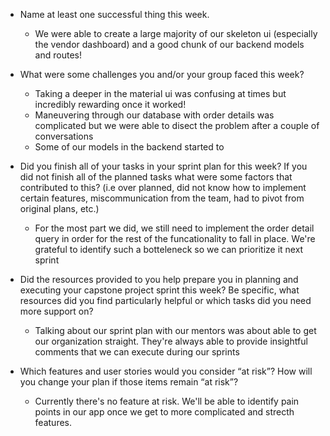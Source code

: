 - Name at least one successful thing this week.
  - We were able to create a large majority of our skeleton ui (especially the vendor dashboard) and a good chunk of our backend models and routes!
  
- What were some challenges you and/or your group faced this week?
  - Taking a deeper in the material ui was confusing at times but incredibly rewarding once it worked!
  - Maneuvering through our database with order details was complicated but we were able to disect the problem after a couple of conversations
  - Some of our models in the backend started to 
  
- Did you finish all of your tasks in your sprint plan for this week? If you did not finish all of the planned tasks what were some factors that contributed to this? (i.e over planned, did not know how to implement certain features, miscommunication from the team, had to pivot from original plans, etc.)
  - For the most part we did, we still need to implement the order detail query in order for the rest of the funcationality to fall in place. We're grateful to identify such a botteleneck so we can prioritize it next sprint
  
- Did the resources provided to you help prepare you in planning and executing your capstone project sprint this week? Be specific, what resources did you find particularly helpful or which tasks did you need more support on?
  - Talking about our sprint plan with our mentors was about able to get our organization straight. They're always able to provide insightful comments that we can execute during our sprints
  
- Which features and user stories would you consider “at risk”? How will you change your plan if those items remain “at risk”?
  - Currently there's no feature at risk. We'll be able to identify pain points in our app once we get to more complicated and strecth features.
